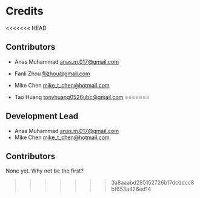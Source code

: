 # Credits


<<<<<<< HEAD
## Contributors

* Anas Muhammad <anas.m.017@gmail.com>

* Fanli Zhou <flizhou@gmail.com>

* Mike Chen <mike_t_chen@hotmail.com>

* Tao Huang <tonyhuang0526ubc@gmail.com>
=======
## Development Lead

* Anas Muhammad <anas.m.017@gmail.com>
* Mike Chen <mike_t_chen@hotmail.com>

## Contributors

None yet. Why not be the first?
>>>>>>> 3a8aaabd285152726b17dcddcc8bf653a426ed14
